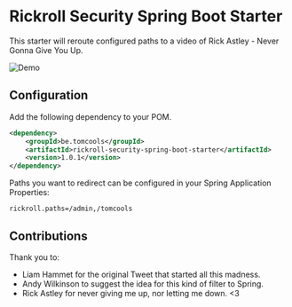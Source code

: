 # Rickroll Security Spring Boot Starter

This starter will reroute configured paths to a video of Rick Astley - Never Gonna Give You Up.

![Demo](https://github.com/TomCools/rickroll-security-spring-boot-starter/blob/master/static/rickroll-demo.gif)

## Configuration

Add the following dependency to your POM.

```xml
<dependency>
    <groupId>be.tomcools</groupId>
    <artifactId>rickroll-security-spring-boot-starter</artifactId>
    <version>1.0.1</version>
</dependency>
```

Paths you want to redirect can be configured in your Spring Application Properties:

```
rickroll.paths=/admin,/tomcools
```


## Contributions
Thank you to:
- Liam Hammet for the original Tweet that started all this madness.
- Andy Wilkinson to suggest the idea for this kind of filter to Spring.
- Rick Astley for never giving me up, nor letting me down. <3